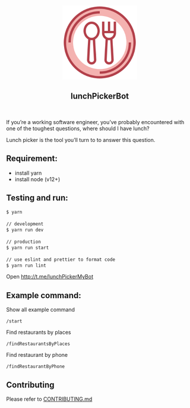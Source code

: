 <p align="center">
  <img width="200px" src="https://github.com/yeukfei02/lunchPickerBot/blob/master/readme-icon.png"><br/>
  <h2 align="center">lunchPickerBot</h2>
</p>

<p align="center">
  <a href="https://discord.gg/jNCBs2D"><img src="https://img.shields.io/discord/709292977515921469" alt=""></a>
</p>

If you’re a working software engineer, you’ve probably encountered with one of the toughest questions, where should I have lunch?

Lunch picker is the tool you’ll turn to to answer this question.

## Requirement:
- install yarn
- install node (v12+)

## Testing and run:
```
$ yarn

// development
$ yarn run dev

// production
$ yarn run start

// use eslint and prettier to format code
$ yarn run lint
```

Open http://t.me/lunchPickerMyBot

## Example command:

Show all example command

```
/start
```

Find restaurants by places

```
/findRestaurantsByPlaces
```

Find restaurant by phone

```
/findRestaurantByPhone
```

## Contributing

Please refer to [CONTRIBUTING.md](https://github.com/yeukfei02/lunchPickerBot/blob/master/CONTRIBUTING.md)
